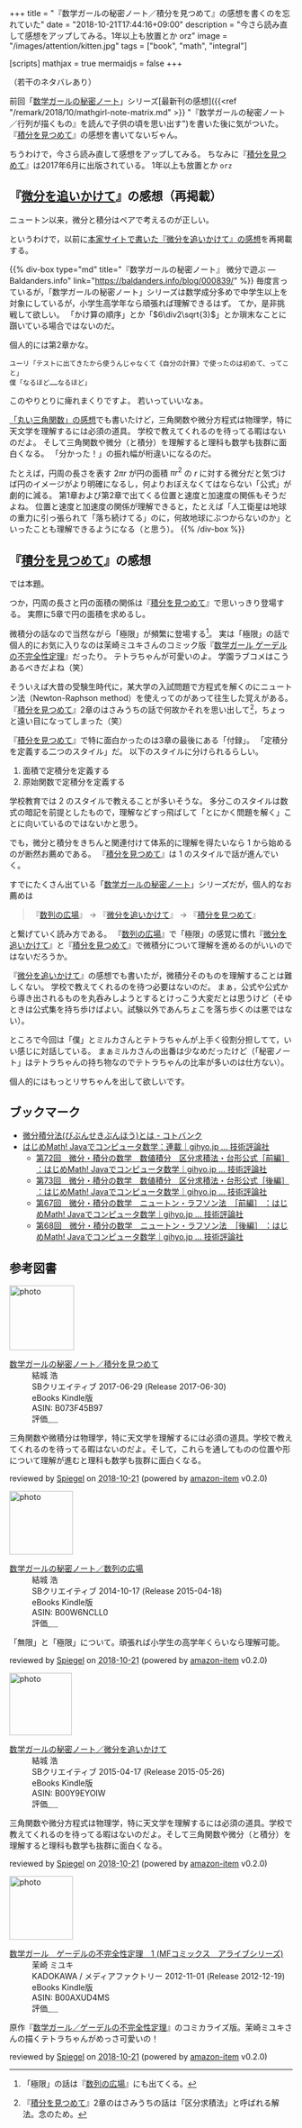 +++
title = "『数学ガールの秘密ノート／積分を見つめて』の感想を書くのを忘れていた"
date = "2018-10-21T17:44:16+09:00"
description = "今さら読み直して感想をアップしてみる。1年以上も放置とか orz"
image = "/images/attention/kitten.jpg"
tags = ["book", "math", "integral"]

[scripts]
  mathjax = true
  mermaidjs = false
+++

（若干のネタバレあり）

前回「[数学ガールの秘密ノート]」シリーズ[最新刊の感想]({{<ref "/remark/2018/10/mathgirl-note-matrix.md" >}} "『数学ガールの秘密ノート／行列が描くもの』を読んで子供の頃を思い出す")を書いた後に気がついた。
『[積分を見つめて]』の感想を書いてないぢゃん。

ちうわけで，今さら読み直して感想をアップしてみる。
ちなみに『[積分を見つめて]』は2017年6月に出版されている。
1年以上も放置とか `orz`

## 『[微分を追いかけて]』の感想（再掲載）

ニュートン以来，微分と積分はペアで考えるのが正しい。

というわけで，以前に[本家サイトで書いた『微分を追いかけて』の感想](https://baldanders.info/blog/000839/ "『数学ガールの秘密ノート』 微分で遊ぶ — Baldanders.info")を再掲載する。

{{% div-box type="md" title="『数学ガールの秘密ノート』 微分で遊ぶ — Baldanders.info" link="https://baldanders.info/blog/000839/" %}}
毎度言っているが，「数学ガールの秘密ノート」シリーズは数学成分多めで中学生以上を対象にしているが，小学生高学年なら頑張れば理解できるはず。 
てか，是非挑戦して欲しい。
「かけ算の順序」とか「$6\div2\sqrt{3}$」とか瑣末なことに躓いている場合ではないのだ。 

個人的には第2章かな。 

```
ユーリ「テストに出てきたから使うんじゃなくて《自分の計算》で使ったのは初めて、ってこと」
僕「なるほど……なるほど」
```

このやりとりに痺れまくりですよ。
若いっていいなぁ。 

[「丸い三角関数」の感想](https://baldanders.info/blog/000685/ "「丸い三角関数」を読む 他 — Baldanders.info")でも書いたけど，三角関数や微分方程式は物理学，特に天文学を理解するには必須の道具。
学校で教えてくれるのを待ってる暇はないのだよ。
そして三角関数や微分（と積分）を理解すると理科も数学も抜群に面白くなる。
「分かった！」の振れ幅が桁違いになるのだ。 

たとえば，円周の長さを表す $2{\pi}r$ が円の面積 ${\pi}r^2$ の $r$ に対する微分だと気づけば円のイメージがより明確になるし，何よりおぼえなくてはならない「公式」が劇的に減る。
第1章および第2章で出てくる位置と速度と加速度の関係もそうだよね。
位置と速度と加速度の関係が理解できると，たとえば「人工衛星は地球の重力に引っ張られて「落ち続けてる」のに，何故地球にぶつからないのか」といったことも理解できるようになる（と思う）。 
{{% /div-box %}}

## 『[積分を見つめて]』の感想

では本題。

つか，円周の長さと円の面積の関係は『[積分を見つめて]』で思いっきり登場する。
実際に5章で円の面積を求めるし。

微積分の話なので当然ながら「極限」が頻繁に登場する[^lim1]。
実は「極限」の話で個人的にお気に入りなのは茉崎ミユキさんのコミック版『[数学ガール ゲーデルの不完全性定理]』だったり。
テトラちゃんが可愛いのよ。
学園ラブコメはこうあるべきだよね（笑）

[^lim1]: 「極限」の話は『[数列の広場]』にも出てくる。

そういえば大昔の受験生時代に，某大学の入試問題で方程式を解くのにニュートン法（Newton-Raphson method）を使えってのがあって往生した覚えがある。
『[積分を見つめて]』2章のはさみうちの話で何故かそれを思い出して[^ni1]，ちょっと遠い目になってしまった（笑）

[^ni1]: 『[積分を見つめて]』2章のはさみうちの話は「区分求積法」と呼ばれる解法。念のため。

『[積分を見つめて]』で特に面白かったのは3章の最後にある「付録」。
「定積分を定義する二つのスタイル」だ。
以下のスタイルに分けられるらしい。

1. 面積で定積分を定義する
2. 原始関数で定積分を定義する

学校教育では 2 のスタイルで教えることが多いそうな。
多分このスタイルは数式の暗記を前提としたもので，理解などすっ飛ばして「とにかく問題を解く」ことに向いているのではないかと思う。

でも，微分と積分をきちんと関連付けて体系的に理解を得たいなら 1 から始めるのが断然お薦めである。
『[積分を見つめて]』は 1 のスタイルで話が進んでいく。

すでにたくさん出ている「[数学ガールの秘密ノート]」シリーズだが，個人的なお薦めは

> 『[数列の広場]』 → 『[微分を追いかけて]』 → 『[積分を見つめて]』

と繋げていく読み方である。
『[数列の広場]』で「極限」の感覚に慣れ『[微分を追いかけて]』と『[積分を見つめて]』で微積分について理解を進めるのがいいのではないだろうか。

『[微分を追いかけて]』の感想でも書いたが，微積分そのものを理解することは難しくない。
学校で教えてくれるのを待つ必要はないのだ。
まぁ，公式や公式から導き出されるものを丸呑みしようとするとけっこう大変だとは思うけど（そゆときは公式集を持ち歩けばよい。試験以外であんちょこを落ち歩くのは悪ではない）。

ところで今回は「僕」とミルカさんとテトラちゃんが上手く役割分担してて，いい感じに対話している。
まぁミルカさんの出番は少なめだったけど（「秘密ノート」はテトラちゃんの持ち物なのでテトラちゃんの比率が多いのは仕方ない）。

個人的にはもっとリサちゃんを出して欲しいです。

## ブックマーク

- [微分積分法(びぶんせきぶんほう)とは - コトバンク](https://kotobank.jp/word/%E5%BE%AE%E5%88%86%E7%A9%8D%E5%88%86%E6%B3%95-1400205)
- [はじめMath! Javaでコンピュータ数学：連載｜gihyo.jp … 技術評論社](https://gihyo.jp/dev/serial/01/java-calculation)
    - [第72回　微分・積分の数学　数値積分　区分求積法・台形公式［前編］ ：はじめMath! Javaでコンピュータ数学｜gihyo.jp … 技術評論社](https://gihyo.jp/dev/serial/01/java-calculation/0072)
    - [第73回　微分・積分の数学　数値積分　区分求積法・台形公式［後編］ ：はじめMath! Javaでコンピュータ数学｜gihyo.jp … 技術評論社](https://gihyo.jp/dev/serial/01/java-calculation/0073)
    - [第67回　微分・積分の数学　ニュートン・ラフソン法　［前編］ ：はじめMath! Javaでコンピュータ数学｜gihyo.jp … 技術評論社](https://gihyo.jp/dev/serial/01/java-calculation/0067)
    - [第68回　微分・積分の数学　ニュートン・ラフソン法　［後編］ ：はじめMath! Javaでコンピュータ数学｜gihyo.jp … 技術評論社](https://gihyo.jp/dev/serial/01/java-calculation/0068)

[数学ガールの秘密ノート]: http://www.hyuki.com/girl/#note "『数学ガール』シリーズ"
[積分を見つめて]: https://www.amazon.co.jp/exec/obidos/ASIN/B073F45B97/baldandersinf-22 "数学ガールの秘密ノート／積分を見つめて | 結城 浩 | 数学 | Kindleストア | Amazon"
[微分を追いかけて]: https://www.amazon.co.jp/exec/obidos/ASIN/B00Y9EYOIW/baldandersinf-22 "数学ガールの秘密ノート／微分を追いかけて | 結城 浩 | 数学 | Kindleストア | Amazon"
[数列の広場]: https://www.amazon.co.jp/exec/obidos/ASIN/B00W6NCLL0/baldandersinf-22 "数学ガールの秘密ノート／数列の広場 | 結城 浩 | 数学 | Kindleストア | Amazon"
[数学ガール ゲーデルの不完全性定理]: https://www.amazon.co.jp/exec/obidos/ASIN/B00AXUD4MS/baldandersinf-22 "数学ガール　ゲーデルの不完全性定理　1 (MFコミックス　アライブシリーズ) | 茉崎 ミユキ | 少年マンガ | Kindleストア | Amazon"

## 参考図書

<div class="hreview">
  <div class="photo"><a class="item url" href="https://www.amazon.co.jp/%E6%95%B0%E5%AD%A6%E3%82%AC%E3%83%BC%E3%83%AB%E3%81%AE%E7%A7%98%E5%AF%86%E3%83%8E%E3%83%BC%E3%83%88%EF%BC%8F%E7%A9%8D%E5%88%86%E3%82%92%E8%A6%8B%E3%81%A4%E3%82%81%E3%81%A6-%E7%B5%90%E5%9F%8E-%E6%B5%A9-ebook/dp/B073F45B97?SubscriptionId=AKIAJYVUJ3DMTLAECTHA&tag=baldandersinf-22&linkCode=xm2&camp=2025&creative=165953&creativeASIN=B073F45B97"><img src="https://images-fe.ssl-images-amazon.com/images/I/41WTBPbSEtL._SL160_.jpg" width="115" alt="photo"></a></div>
  <dl class="fn">
    <dt><a href="https://www.amazon.co.jp/%E6%95%B0%E5%AD%A6%E3%82%AC%E3%83%BC%E3%83%AB%E3%81%AE%E7%A7%98%E5%AF%86%E3%83%8E%E3%83%BC%E3%83%88%EF%BC%8F%E7%A9%8D%E5%88%86%E3%82%92%E8%A6%8B%E3%81%A4%E3%82%81%E3%81%A6-%E7%B5%90%E5%9F%8E-%E6%B5%A9-ebook/dp/B073F45B97?SubscriptionId=AKIAJYVUJ3DMTLAECTHA&tag=baldandersinf-22&linkCode=xm2&camp=2025&creative=165953&creativeASIN=B073F45B97">数学ガールの秘密ノート／積分を見つめて</a></dt>
	<dd>結城 浩</dd>
    <dd>SBクリエイティブ 2017-06-29 (Release 2017-06-30)</dd>
    <dd>eBooks Kindle版</dd>
    <dd>ASIN: B073F45B97</dd>
    <dd>評価<abbr class="rating fa-sm" title="5">&nbsp;<i class="fas fa-star"></i>&nbsp;<i class="fas fa-star"></i>&nbsp;<i class="fas fa-star"></i>&nbsp;<i class="fas fa-star"></i>&nbsp;<i class="fas fa-star"></i></abbr></dd>
  </dl>
  <p class="description">三角関数や微積分は物理学，特に天文学を理解するには必須の道具。学校で教えてくれるのを待ってる暇はないのだよ。そして，これらを通してものの位置や形について理解が進むと理科も数学も抜群に面白くなる。</p>
  <p class="powered-by" >reviewed by <a href='#maker' class='reviewer'>Spiegel</a> on <abbr class="dtreviewed" title="2018-10-21">2018-10-21</abbr> (powered by <a href="https://github.com/spiegel-im-spiegel/amazon-item" >amazon-item</a> v0.2.0)</p>
</div>

<div class="hreview">
  <div class="photo"><a class="item url" href="https://www.amazon.co.jp/%E6%95%B0%E5%AD%A6%E3%82%AC%E3%83%BC%E3%83%AB%E3%81%AE%E7%A7%98%E5%AF%86%E3%83%8E%E3%83%BC%E3%83%88%EF%BC%8F%E6%95%B0%E5%88%97%E3%81%AE%E5%BA%83%E5%A0%B4-%E7%B5%90%E5%9F%8E-%E6%B5%A9-ebook/dp/B00W6NCLL0?SubscriptionId=AKIAJYVUJ3DMTLAECTHA&tag=baldandersinf-22&linkCode=xm2&camp=2025&creative=165953&creativeASIN=B00W6NCLL0"><img src="https://images-fe.ssl-images-amazon.com/images/I/41n9NfuGsIL._SL160_.jpg" width="113" alt="photo"></a></div>
  <dl class="fn">
    <dt><a href="https://www.amazon.co.jp/%E6%95%B0%E5%AD%A6%E3%82%AC%E3%83%BC%E3%83%AB%E3%81%AE%E7%A7%98%E5%AF%86%E3%83%8E%E3%83%BC%E3%83%88%EF%BC%8F%E6%95%B0%E5%88%97%E3%81%AE%E5%BA%83%E5%A0%B4-%E7%B5%90%E5%9F%8E-%E6%B5%A9-ebook/dp/B00W6NCLL0?SubscriptionId=AKIAJYVUJ3DMTLAECTHA&tag=baldandersinf-22&linkCode=xm2&camp=2025&creative=165953&creativeASIN=B00W6NCLL0">数学ガールの秘密ノート／数列の広場</a></dt>
	<dd>結城 浩</dd>
    <dd>SBクリエイティブ 2014-10-17 (Release 2015-04-18)</dd>
    <dd>eBooks Kindle版</dd>
    <dd>ASIN: B00W6NCLL0</dd>
    <dd>評価<abbr class="rating fa-sm" title="5">&nbsp;<i class="fas fa-star"></i>&nbsp;<i class="fas fa-star"></i>&nbsp;<i class="fas fa-star"></i>&nbsp;<i class="fas fa-star"></i>&nbsp;<i class="fas fa-star"></i></abbr></dd>
  </dl>
  <p class="description">「無限」と「極限」について。頑張れば小学生の高学年くらいなら理解可能。</p>
  <p class="powered-by" >reviewed by <a href='#maker' class='reviewer'>Spiegel</a> on <abbr class="dtreviewed" title="2018-10-21">2018-10-21</abbr> (powered by <a href="https://github.com/spiegel-im-spiegel/amazon-item" >amazon-item</a> v0.2.0)</p>
</div>

<div class="hreview">
  <div class="photo"><a class="item url" href="https://www.amazon.co.jp/%E6%95%B0%E5%AD%A6%E3%82%AC%E3%83%BC%E3%83%AB%E3%81%AE%E7%A7%98%E5%AF%86%E3%83%8E%E3%83%BC%E3%83%88%EF%BC%8F%E5%BE%AE%E5%88%86%E3%82%92%E8%BF%BD%E3%81%84%E3%81%8B%E3%81%91%E3%81%A6-%E7%B5%90%E5%9F%8E-%E6%B5%A9-ebook/dp/B00Y9EYOIW?SubscriptionId=AKIAJYVUJ3DMTLAECTHA&tag=baldandersinf-22&linkCode=xm2&camp=2025&creative=165953&creativeASIN=B00Y9EYOIW"><img src="https://images-fe.ssl-images-amazon.com/images/I/41pgiwRb0zL._SL160_.jpg" width="111" alt="photo"></a></div>
  <dl class="fn">
    <dt><a href="https://www.amazon.co.jp/%E6%95%B0%E5%AD%A6%E3%82%AC%E3%83%BC%E3%83%AB%E3%81%AE%E7%A7%98%E5%AF%86%E3%83%8E%E3%83%BC%E3%83%88%EF%BC%8F%E5%BE%AE%E5%88%86%E3%82%92%E8%BF%BD%E3%81%84%E3%81%8B%E3%81%91%E3%81%A6-%E7%B5%90%E5%9F%8E-%E6%B5%A9-ebook/dp/B00Y9EYOIW?SubscriptionId=AKIAJYVUJ3DMTLAECTHA&tag=baldandersinf-22&linkCode=xm2&camp=2025&creative=165953&creativeASIN=B00Y9EYOIW">数学ガールの秘密ノート／微分を追いかけて</a></dt>
	<dd>結城 浩</dd>
    <dd>SBクリエイティブ 2015-04-17 (Release 2015-05-26)</dd>
    <dd>eBooks Kindle版</dd>
    <dd>ASIN: B00Y9EYOIW</dd>
    <dd>評価<abbr class="rating fa-sm" title="5">&nbsp;<i class="fas fa-star"></i>&nbsp;<i class="fas fa-star"></i>&nbsp;<i class="fas fa-star"></i>&nbsp;<i class="fas fa-star"></i>&nbsp;<i class="fas fa-star"></i></abbr></dd>
  </dl>
  <p class="description">三角関数や微分方程式は物理学，特に天文学を理解するには必須の道具。学校で教えてくれるのを待ってる暇はないのだよ。そして三角関数や微分（と積分）を理解すると理科も数学も抜群に面白くなる。</p>
  <p class="powered-by" >reviewed by <a href='#maker' class='reviewer'>Spiegel</a> on <abbr class="dtreviewed" title="2018-10-21">2018-10-21</abbr> (powered by <a href="https://github.com/spiegel-im-spiegel/amazon-item" >amazon-item</a> v0.2.0)</p>
</div>

<div class="hreview">
  <div class="photo"><a class="item url" href="https://www.amazon.co.jp/%E6%95%B0%E5%AD%A6%E3%82%AC%E3%83%BC%E3%83%AB-%E3%82%B2%E3%83%BC%E3%83%87%E3%83%AB%E3%81%AE%E4%B8%8D%E5%AE%8C%E5%85%A8%E6%80%A7%E5%AE%9A%E7%90%86-1-MF%E3%82%B3%E3%83%9F%E3%83%83%E3%82%AF%E3%82%B9-%E3%82%A2%E3%83%A9%E3%82%A4%E3%83%96%E3%82%B7%E3%83%AA%E3%83%BC%E3%82%BA-%E8%8C%89%E5%B4%8E-%E3%83%9F%E3%83%A6%E3%82%AD-ebook/dp/B00AXUD4MS?SubscriptionId=AKIAJYVUJ3DMTLAECTHA&tag=baldandersinf-22&linkCode=xm2&camp=2025&creative=165953&creativeASIN=B00AXUD4MS"><img src="https://images-fe.ssl-images-amazon.com/images/I/51Hz%2BE6YF0L._SL160_.jpg" width="113" alt="photo"></a></div>
  <dl class="fn">
    <dt><a href="https://www.amazon.co.jp/%E6%95%B0%E5%AD%A6%E3%82%AC%E3%83%BC%E3%83%AB-%E3%82%B2%E3%83%BC%E3%83%87%E3%83%AB%E3%81%AE%E4%B8%8D%E5%AE%8C%E5%85%A8%E6%80%A7%E5%AE%9A%E7%90%86-1-MF%E3%82%B3%E3%83%9F%E3%83%83%E3%82%AF%E3%82%B9-%E3%82%A2%E3%83%A9%E3%82%A4%E3%83%96%E3%82%B7%E3%83%AA%E3%83%BC%E3%82%BA-%E8%8C%89%E5%B4%8E-%E3%83%9F%E3%83%A6%E3%82%AD-ebook/dp/B00AXUD4MS?SubscriptionId=AKIAJYVUJ3DMTLAECTHA&tag=baldandersinf-22&linkCode=xm2&camp=2025&creative=165953&creativeASIN=B00AXUD4MS">数学ガール　ゲーデルの不完全性定理　1 (MFコミックス　アライブシリーズ)</a></dt>
	<dd>茉崎 ミユキ</dd>
    <dd>KADOKAWA / メディアファクトリー 2012-11-01 (Release 2012-12-19)</dd>
    <dd>eBooks Kindle版</dd>
    <dd>ASIN: B00AXUD4MS</dd>
    <dd>評価<abbr class="rating fa-sm" title="4">&nbsp;<i class="fas fa-star"></i>&nbsp;<i class="fas fa-star"></i>&nbsp;<i class="fas fa-star"></i>&nbsp;<i class="fas fa-star"></i>&nbsp;<i class="far fa-star"></i></abbr></dd>
  </dl>
  <p class="description">原作『<a href="https://www.amazon.co.jp/exec/obidos/ASIN/B00I8AT1D6/baldandersinf-22">数学ガール／ゲーデルの不完全性定理</a>』のコミカライズ版。茉崎ミユキさんの描くテトラちゃんがめっさ可愛いの！</p>
  <p class="powered-by" >reviewed by <a href='#maker' class='reviewer'>Spiegel</a> on <abbr class="dtreviewed" title="2018-10-21">2018-10-21</abbr> (powered by <a href="https://github.com/spiegel-im-spiegel/amazon-item" >amazon-item</a> v0.2.0)</p>
</div>
